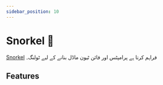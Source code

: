 ```yaml
---
sidebar_position: 10
---
```


# Snorkel 🚧



[Snorkel](https://snorkel.ai/snorkel-flow-platform/foundation-model/) فراہم کرتا ہے
پرامپٹس اور فائن ٹیون ماڈل بنانے کے لیے ٹولنگ۔


## Features
